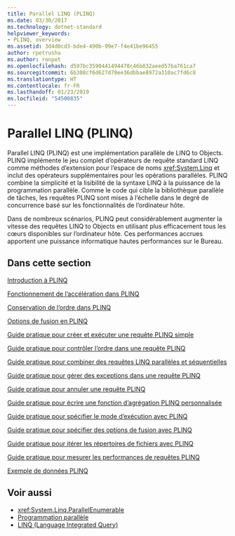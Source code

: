 ```yaml
---
title: Parallel LINQ (PLINQ)
ms.date: 03/30/2017
ms.technology: dotnet-standard
helpviewer_keywords:
- PLINQ, overview
ms.assetid: 3d4d0cd3-bde4-490b-99e7-f4e41be96455
author: rpetrusha
ms.author: ronpet
ms.openlocfilehash: d597bc3590441494478c46b832aeed57ba761ca7
ms.sourcegitcommit: 6b308cf6d627d78ee36dbbae8972a310ac7fd6c8
ms.translationtype: HT
ms.contentlocale: fr-FR
ms.lasthandoff: 01/23/2019
ms.locfileid: "54500835"
---
```

# <a name="parallel-linq-plinq"></a>Parallel LINQ (PLINQ)
Parallel LINQ (PLINQ) est une implémentation parallèle de LINQ to Objects. PLINQ implémente le jeu complet d’opérateurs de requête standard LINQ comme méthodes d’extension pour l’espace de noms <xref:System.Linq> et inclut des opérateurs supplémentaires pour les opérations parallèles. PLINQ combine la simplicité et la lisibilité de la syntaxe LINQ à la puissance de la programmation parallèle. Comme le code qui cible la bibliothèque parallèle de tâches, les requêtes PLINQ sont mises à l’échelle dans le degré de concurrence basé sur les fonctionnalités de l’ordinateur hôte.  
  
 Dans de nombreux scénarios, PLINQ peut considérablement augmenter la vitesse des requêtes LINQ to Objects en utilisant plus efficacement tous les cœurs disponibles sur l’ordinateur hôte. Ces performances accrues apportent une puissance informatique hautes performances sur le Bureau.  
  
## <a name="in-this-section"></a>Dans cette section  
 [Introduction à PLINQ](../../../docs/standard/parallel-programming/introduction-to-plinq.md)  
  
 [Fonctionnement de l’accélération dans PLINQ](../../../docs/standard/parallel-programming/understanding-speedup-in-plinq.md)  
  
 [Conservation de l’ordre dans PLINQ](../../../docs/standard/parallel-programming/order-preservation-in-plinq.md)  
  
 [Options de fusion en PLINQ](../../../docs/standard/parallel-programming/merge-options-in-plinq.md)  
  
 [Guide pratique pour créer et exécuter une requête PLINQ simple](../../../docs/standard/parallel-programming/how-to-create-and-execute-a-simple-plinq-query.md)  
  
 [Guide pratique pour contrôler l’ordre dans une requête PLINQ](../../../docs/standard/parallel-programming/how-to-control-ordering-in-a-plinq-query.md)  
  
 [Guide pratique pour combiner des requêtes LINQ parallèles et séquentielles](../../../docs/standard/parallel-programming/how-to-combine-parallel-and-sequential-linq-queries.md)  
  
 [Guide pratique pour gérer des exceptions dans une requête PLINQ](../../../docs/standard/parallel-programming/how-to-handle-exceptions-in-a-plinq-query.md)  
  
 [Guide pratique pour annuler une requête PLINQ](../../../docs/standard/parallel-programming/how-to-cancel-a-plinq-query.md)  
  
 [Guide pratique pour écrire une fonction d’agrégation PLINQ personnalisée](../../../docs/standard/parallel-programming/how-to-write-a-custom-plinq-aggregate-function.md)  
  
 [Guide pratique pour spécifier le mode d’exécution avec PLINQ](../../../docs/standard/parallel-programming/how-to-specify-the-execution-mode-in-plinq.md)  
  
 [Guide pratique pour spécifier des options de fusion avec PLINQ](../../../docs/standard/parallel-programming/how-to-specify-merge-options-in-plinq.md)  
  
 [Guide pratique pour itérer les répertoires de fichiers avec PLINQ](../../../docs/standard/parallel-programming/how-to-iterate-file-directories-with-plinq.md)  
  
 [Guide pratique pour mesurer les performances de requêtes PLINQ](../../../docs/standard/parallel-programming/how-to-measure-plinq-query-performance.md)  
  
 [Exemple de données PLINQ](../../../docs/standard/parallel-programming/plinq-data-sample.md)  
  
## <a name="see-also"></a>Voir aussi

- <xref:System.Linq.ParallelEnumerable>
- [Programmation parallèle](../../../docs/standard/parallel-programming/index.md)
- [LINQ (Language Integrated Query)](https://msdn.microsoft.com/library/a73c4aec-5d15-4e98-b962-1274021ea93d)
